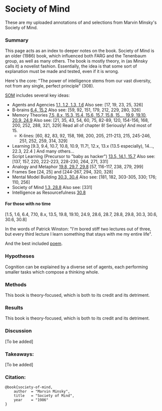 # Society of Mind

These are my uploaded annotations of and selections from Marvin Minsky's Society of Mind.

### Summary

This page acts as an index to deeper notes on the book.
Society of Mind is an older (1986) book, which influenced both FARG and the Tenenbaum group, as well as many others. 
The book is mostly theory, in (as Minsky calls it) a novelist fashion.
Essentially, the idea is that some sort of explanation must be made and tested, even if it is wrong.

Here's the core: "The power of intelligence stems from our vast diversity, not from any single, perfect principle" (308). 

[SOM](http://www.acad.bg/ebook/ml/Society%20of%20Mind.pdf) includes several key ideas: 

- Agents and Agencies [1.1, 1.2, 1.3, *1.6*](agents.md) Also see: \[17, 19, 23, 25, 326\]
- B-brains [6.4, 15.2](b_brain.md) Also see: \[59, 92, 151, 179, 212, 229, 280, 326\]
- Memory Theories [7.5, 8.x, 15.3, 15.4, 15.6, 15.7, 15.8, 15..., 19.9, 19.10, 20.9, 24.9](memory.md) Also see: \[21, 35, 43, 54, 60, 75, 82-89, 120, 154-156, 168, 200, 252, 288, 321, 329\]
    Read all of chapter 8! Seriously! And most of 15.
    - K-lines: \[60, 82, 83, 92, 158, 198, 200, 205, 211-213, 215, 245-246, 251, 252, 259, 314, 329\]
- Learning \[9.3, 9.4, 10.7, 10.8, 10.9, 11.7!, 12.x, 13.x (13.5 especially), 14..., 22.3, 22.4 \] And many others...
- Script Learning (Precursor to "baby as hacker") [13.5, 14.1, 15.7](script.md) Also see: \[137, 157, 220, 222-223, 228-230, 264, 271, 331\]
- Analogy and Metaphor [19.8, 29.7, 29.8](analogy.md) \[57, 116-117, 238, 279, 299\]
- Frames See \[24, 25\] and \[244-267, 294, 320, 328\]
- Mental Model Building [30.3, 30.4](models.md) Also see: \[181, 182, 303-305, 330; 176; 110, 256\]
- Society of Mind [1.3, 28.8](som.md) Also see: \[331\]
- Intelligence as Resourcefulness [30.8](resourcefulness.md)

#### For those with no time

[1.5, 1.6, 6.4, 7.10, 8.x, 13.5, 19.8, 19.10, 24.9, 28.6, 28.7, 28.8, 29.8, 30.3, 30.6, 30.6, 30.8]

In the words of Patrick Winston: "I'm bored stiff two lectures out of three, but every third lecture I learn something that stays with me my entire life".

And the best included [poem](will.md).

### Hypotheses

Cognition can be explained by a diverse set of agents, each performing smaller tasks which compose a thinking whole.

### Methods 

This book is theory-focused, which is both to its credit and its detriment.

### Results

This book is theory-focused, which is both to its credit and its detriment.

### Discussion

[To be added]

### Takeaways:

[To be added]

### Citation:

```
@book{society-of-mind,
    author  = "Marvin Minsky",
    title   = "Society of Mind",
    year    = "1986"
}
```
